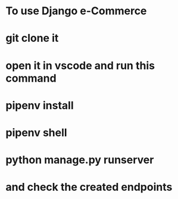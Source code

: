 # To use Django e-Commerce 
# git clone it
# open it in vscode and run this command
# pipenv install
# pipenv shell
# python manage.py runserver
# and check the created endpoints 